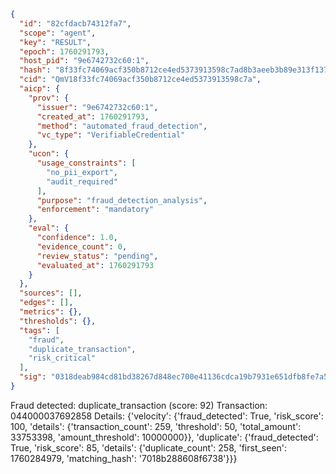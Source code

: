 ```json
{
  "id": "82cfdacb74312fa7",
  "scope": "agent",
  "key": "RESULT",
  "epoch": 1760291793,
  "host_pid": "9e6742732c60:1",
  "hash": "8f33fc74069acf350b8712ce4ed5373913598c7ad8b3aeeb3b89e313f1379a3a",
  "cid": "QmV18f33fc74069acf350b8712ce4ed5373913598c7a",
  "aicp": {
    "prov": {
      "issuer": "9e6742732c60:1",
      "created_at": 1760291793,
      "method": "automated_fraud_detection",
      "vc_type": "VerifiableCredential"
    },
    "ucon": {
      "usage_constraints": [
        "no_pii_export",
        "audit_required"
      ],
      "purpose": "fraud_detection_analysis",
      "enforcement": "mandatory"
    },
    "eval": {
      "confidence": 1.0,
      "evidence_count": 0,
      "review_status": "pending",
      "evaluated_at": 1760291793
    }
  },
  "sources": [],
  "edges": [],
  "metrics": {},
  "thresholds": {},
  "tags": [
    "fraud",
    "duplicate_transaction",
    "risk_critical"
  ],
  "sig": "0318deab984cd81bd38267d848ec700e41136cdca19b7931e651dfb8fe7a5ef2"
}
```

Fraud detected: duplicate_transaction (score: 92)
Transaction: 044000037692858
Details: {'velocity': {'fraud_detected': True, 'risk_score': 100, 'details': {'transaction_count': 259, 'threshold': 50, 'total_amount': 33753398, 'amount_threshold': 10000000}}, 'duplicate': {'fraud_detected': True, 'risk_score': 85, 'details': {'duplicate_count': 258, 'first_seen': 1760284979, 'matching_hash': '7018b288608f6738'}}}